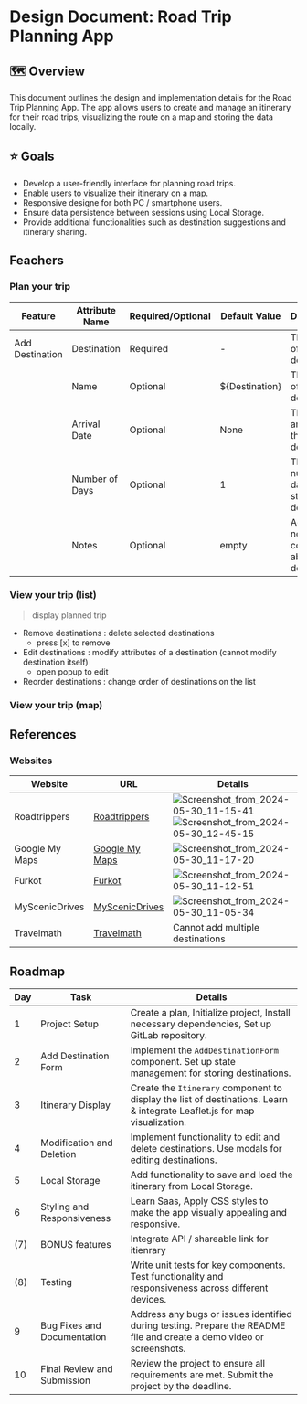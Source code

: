 # Design Document: Road Trip Planning App

## 🗺️ Overview
This document outlines the design and implementation details for the Road Trip Planning App. The app allows users to create and manage an itinerary for their road trips, visualizing the route on a map and storing the data locally.

## ⭐️ Goals
- Develop a user-friendly interface for planning road trips.
- Enable users to visualize their itinerary on a map.
- Responsive designe for both PC / smartphone users.
- Ensure data persistence between sessions using Local Storage.
- Provide additional functionalities such as destination suggestions and itinerary sharing.

## Feachers
### Plan your trip
  | Feature            | Attribute Name    | Required/Optional | Default Value | Description                                          |
  |--------------------|-------------------|-------------------|---------------|------------------------------------------------------|
  | Add Destination    | Destination       | Required          | -             | The name of the destination.                         |
  |                    | Name              | Optional          | ${Destination} | The name of the destination.                         |
  |                    | Arrival Date      | Optional          | None          | The date of arrival at the destination.              |
  |                    | Number of Days    | Optional          | 1             | The number of days to stay at the destination.       |
  |                    | Notes             | Optional          | empty         | Additional notes or comments about the destination.  |

### View your trip (list)
> display planned trip
- Remove destinations : delete selected destinations
  - press [x] to remove
- Edit destinations : modify attributes of a destination (cannot modify destination itself)
  - open popup to edit
- Reorder destinations : change order of destinations on the list


### View your trip (map)


## References

### Websites

| Website            | URL                                          | Details                                                                                                         |
|--------------------|----------------------------------------------|------------------------------------------------------------------------------------------------------------------|
| Roadtrippers       | [Roadtrippers](https://roadtrippers.com/)    | ![Screenshot_from_2024-05-30_11-15-41](/uploads/35c98fddb4335058f51b374c2ff0605f/Screenshot_from_2024-05-30_11-15-41.png) ![Screenshot_from_2024-05-30_12-45-15](/uploads/88161464c828b2577cb9aff6ccd47960/Screenshot_from_2024-05-30_12-45-15.png) |
| Google My Maps     | [Google My Maps](https://www.google.com/mymaps) | ![Screenshot_from_2024-05-30_11-17-20](/uploads/34b64bf8b89c6aee8c9632ae991fbdda/Screenshot_from_2024-05-30_11-17-20.png)   |
| Furkot             | [Furkot](https://trips.furkot.com/)          | ![Screenshot_from_2024-05-30_11-12-51](/uploads/54f233f29e3e5e52c46457f9b1d35947/Screenshot_from_2024-05-30_11-12-51.png) |
| MyScenicDrives     | [MyScenicDrives](https://www.myscenicdrives.com/) | ![Screenshot_from_2024-05-30_11-05-34](/uploads/0e721c16580e87699f4d5980f45e3a91/Screenshot_from_2024-05-30_11-05-34.png) |
| Travelmath         | [Travelmath](https://www.travelmath.com/)    | Cannot add multiple destinations |


## Roadmap

| Day    | Task                                          | Details                                                                                                     |
|--------|-----------------------------------------------|-----------------------------------------------------------------------------------------------------------------|
| 1  | Project Setup                                | Create a plan, Initialize project, Install necessary dependencies, Set up GitLab repository. |
| 2  | Add Destination Form                         | Implement the `AddDestinationForm` component. Set up state management for storing destinations.                |
| 3  | Itinerary Display                            | Create the `Itinerary` component to display the list of destinations. Learn & integrate Leaflet.js for map visualization. |
| 4  | Modification and Deletion                    | Implement functionality to edit and delete destinations. Use modals for editing destinations.                    |
| 5  | Local Storage                                | Add functionality to save and load the itinerary from Local Storage.                                            |
| 6  | Styling and Responsiveness                   | Learn Saas, Apply CSS styles to make the app visually appealing and responsive.                                              |
| (7) | BONUS features                                | Integrate API / shareable link for itienrary                                               |
| (8) | Testing                                       | Write unit tests for key components. Test functionality and responsiveness across different devices.            |
| 9  | Bug Fixes and Documentation                   | Address any bugs or issues identified during testing. Prepare the README file and create a demo video or screenshots. |
| 10 | Final Review and Submission                  | Review the project to ensure all requirements are met. Submit the project by the deadline.                        |
